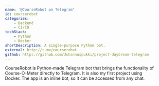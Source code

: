 ```yaml
---
name: '@CourseRobot on Telegram'
id: courserobot
categories:
    - Backend
    - CI/CD
techStack:
    - Python
    - Docker
shortDescription: A single-purpose Python bot.
external: http://t.me/courserobot
github: https://github.com/Juhannuspukki/project-daydream-telegram
---
```


CourseRobot is Python-made Telegram bot that brings the functionality of
Course-O-Meter directly to Telegram. It is also my first project using Docker.
The app is an inline bot, so it can be accessed from any chat.